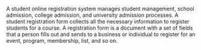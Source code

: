 A student online registration system manages student management, school admission, college admission, and university admission processes. A student registration form collects all the necessary information to register students for a course. A registration form is a document with a set of fields that a person fills out and sends to a business or individual to register for an event, program, membership, list, and so on.
